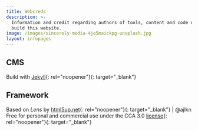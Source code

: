 ```yaml
---
title: Webcreds
description: >-
  Information and credit regarding authors of tools, content and code used to
  build this website.
image: /images/sincerely-media-4je5maickpg-unsplash.jpg
layout: infopages
---
```


## CMS

Build with [Jekyll](https://jekyllrb.com/){: rel="noopener"}{: target="_blank"}

## Framework

Based on *Lens* by [html5up.net](https://html5up.net){: rel="noopener"}{: target="_blank"} \| @ajlkn Free for personal and commercial use under the CCA 3.0 [license](https://html5up.net/license){: rel="noopener"}{: target="_blank"}

